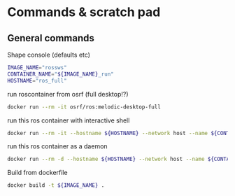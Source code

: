 # Commands & scratch pad

## General commands

Shape console (defaults etc)

```bash
IMAGE_NAME="rossws"
CONTAINER_NAME="${IMAGE_NAME}_run"
HOSTNAME="ros_full"
```

run roscontainer from osrf (full desktop!?)

```bash
docker run --rm -it osrf/ros:melodic-desktop-full
```

run this ros container with interactive shell

```bash
docker run --rm -it --hostname ${HOSTNAME} --network host --name ${CONTAINER_NAME} ${IMAGE_NAME}
```

run this ros container as a daemon

```bash
docker run --rm -d --hostname ${HOSTNAME} --network host --name ${CONTAINER_NAME} ${IMAGE_NAME}
```

Build from dockerfile

```bash
docker build -t ${IMAGE_NAME} .
```
